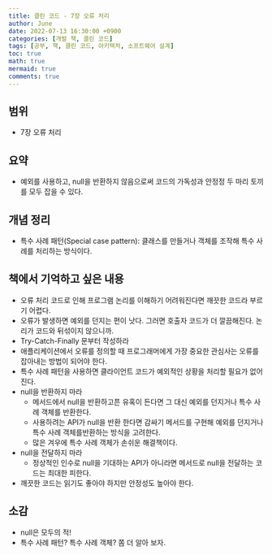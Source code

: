 ```yaml
---
title: 클린 코드 - 7장 오류 처리
author: June
date: 2022-07-13 16:30:00 +0900
categories: [개발 책, 클린 코드]
tags: [공부, 책, 클린 코드, 아키텍처, 소프트웨어 설계]
toc: true
math: true
mermaid: true
comments: true
---
```

## 범위

- 7장 오류 처리

## 요약

- 예외를 사용하고, null을 반환하지 않음으로써 코드의 가독성과 안정정 두 마리 토끼를 모두 잡을 수 있다.

## 개념 정리

- 특수 사례 패턴(Special case pattern): 클래스를 만들거나 객체를 조작해 특수 사례를 처리하는 방식이다.

## 책에서 기억하고 싶은 내용

- 오류 처리 코드로 인해 프로그램 논리를 이해하기 어려워진다면 깨끗한 코드라 부르기 어렵다.
- 오류가 발생하면 예외를 던지는 편이 낫다. 그러면 호출자 코드가 더 깔끔해진다. 논리가 코드와 뒤섞이지 않으니까.
- Try-Catch-Finally 문부터 작성하라
- 애플리케이션에서 오류를 정의할 때 프로그래머에게 가장 중요한 관심사는 오류를 잡아내는 방법이 되어야 한다.
- 특수 사례 패턴을 사용하면 클라이언트 코드가 예외적인 상황을 처리할 필요가 없어진다.
- null을 반환하지 마라
  - 메서드에서 null을 반환하고픈 유혹이 든다면 그 대신 예외를 던지거나 특수 사례 객체를 반환한다.
  - 사용하려는 API가 null을 반환 한다면 감싸기 메서드를 구현해 예외를 던지거나 특수 사례 객체를반환하는 방식을 고려한다.
  - 많은 겨우에 특수 사례 객체가 손쉬운 해결책이다.
- null을 전달하지 마라
  - 정상적인 인수로 null을 기대하는 API가 아니라면 메서드로 null을 전달하는 코드는 최대한 피한다.
- 깨끗한 코드는 읽기도 좋아야 하지만 안정성도 높아야 한다.

## 소감

- null은 모두의 적!
- 특수 사례 패턴? 특수 사례 객체? 쫌 더 알아 보자.
